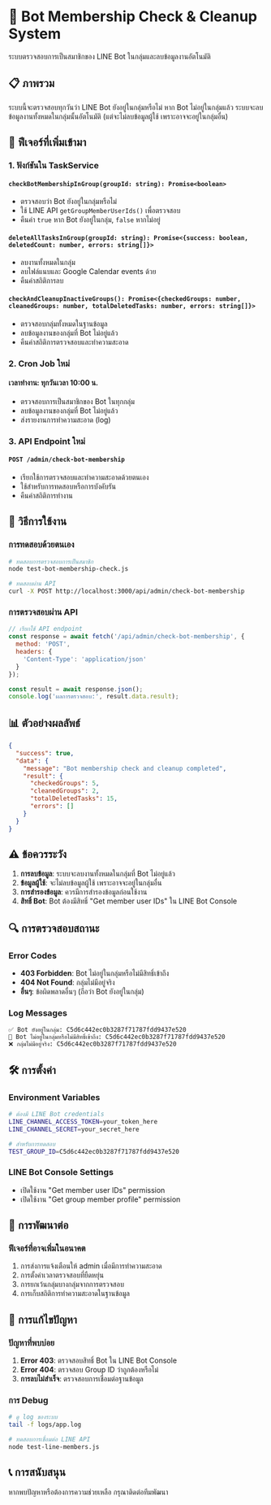 # 🤖 Bot Membership Check & Cleanup System

ระบบตรวจสอบการเป็นสมาชิกของ LINE Bot ในกลุ่มและลบข้อมูลงานอัตโนมัติ

## 📋 ภาพรวม

ระบบนี้จะตรวจสอบทุกวันว่า LINE Bot ยังอยู่ในกลุ่มหรือไม่ หาก Bot ไม่อยู่ในกลุ่มแล้ว ระบบจะลบข้อมูลงานทั้งหมดในกลุ่มนั้นอัตโนมัติ (แต่จะไม่ลบข้อมูลผู้ใช้ เพราะอาจจะอยู่ในกลุ่มอื่น)

## 🔧 ฟีเจอร์ที่เพิ่มเข้ามา

### 1. ฟังก์ชันใน TaskService

#### `checkBotMembershipInGroup(groupId: string): Promise<boolean>`
- ตรวจสอบว่า Bot ยังอยู่ในกลุ่มหรือไม่
- ใช้ LINE API `getGroupMemberUserIds()` เพื่อตรวจสอบ
- คืนค่า `true` หาก Bot ยังอยู่ในกลุ่ม, `false` หากไม่อยู่

#### `deleteAllTasksInGroup(groupId: string): Promise<{success: boolean, deletedCount: number, errors: string[]}>`
- ลบงานทั้งหมดในกลุ่ม
- ลบไฟล์แนบและ Google Calendar events ด้วย
- คืนค่าสถิติการลบ

#### `checkAndCleanupInactiveGroups(): Promise<{checkedGroups: number, cleanedGroups: number, totalDeletedTasks: number, errors: string[]}>`
- ตรวจสอบกลุ่มทั้งหมดในฐานข้อมูล
- ลบข้อมูลงานของกลุ่มที่ Bot ไม่อยู่แล้ว
- คืนค่าสถิติการตรวจสอบและทำความสะอาด

### 2. Cron Job ใหม่

#### เวลาทำงาน: ทุกวันเวลา 10:00 น.
- ตรวจสอบการเป็นสมาชิกของ Bot ในทุกกลุ่ม
- ลบข้อมูลงานของกลุ่มที่ Bot ไม่อยู่แล้ว
- ส่งรายงานการทำความสะอาด (log)

### 3. API Endpoint ใหม่

#### `POST /admin/check-bot-membership`
- เรียกใช้การตรวจสอบและทำความสะอาดด้วยตนเอง
- ใช้สำหรับการทดสอบหรือการบังคับรัน
- คืนค่าสถิติการทำงาน

## 🚀 วิธีการใช้งาน

### การทดสอบด้วยตนเอง

```bash
# ทดสอบการตรวจสอบการเป็นสมาชิก
node test-bot-membership-check.js

# ทดสอบผ่าน API
curl -X POST http://localhost:3000/api/admin/check-bot-membership
```

### การตรวจสอบผ่าน API

```javascript
// เรียกใช้ API endpoint
const response = await fetch('/api/admin/check-bot-membership', {
  method: 'POST',
  headers: {
    'Content-Type': 'application/json'
  }
});

const result = await response.json();
console.log('ผลการตรวจสอบ:', result.data.result);
```

## 📊 ตัวอย่างผลลัพธ์

```json
{
  "success": true,
  "data": {
    "message": "Bot membership check and cleanup completed",
    "result": {
      "checkedGroups": 5,
      "cleanedGroups": 2,
      "totalDeletedTasks": 15,
      "errors": []
    }
  }
}
```

## ⚠️ ข้อควรระวัง

1. **การลบข้อมูล**: ระบบจะลบงานทั้งหมดในกลุ่มที่ Bot ไม่อยู่แล้ว
2. **ข้อมูลผู้ใช้**: จะไม่ลบข้อมูลผู้ใช้ เพราะอาจจะอยู่ในกลุ่มอื่น
3. **การสำรองข้อมูล**: ควรมีการสำรองข้อมูลก่อนใช้งาน
4. **สิทธิ์ Bot**: Bot ต้องมีสิทธิ์ "Get member user IDs" ใน LINE Bot Console

## 🔍 การตรวจสอบสถานะ

### Error Codes
- **403 Forbidden**: Bot ไม่อยู่ในกลุ่มหรือไม่มีสิทธิ์เข้าถึง
- **404 Not Found**: กลุ่มไม่มีอยู่จริง
- **อื่นๆ**: ข้อผิดพลาดอื่นๆ (ถือว่า Bot ยังอยู่ในกลุ่ม)

### Log Messages
```
✅ Bot ยังอยู่ในกลุ่ม: C5d6c442ec0b3287f71787fdd9437e520
🚫 Bot ไม่อยู่ในกลุ่มหรือไม่มีสิทธิ์เข้าถึง: C5d6c442ec0b3287f71787fdd9437e520
❌ กลุ่มไม่มีอยู่จริง: C5d6c442ec0b3287f71787fdd9437e520
```

## 🛠️ การตั้งค่า

### Environment Variables
```bash
# ต้องมี LINE Bot credentials
LINE_CHANNEL_ACCESS_TOKEN=your_token_here
LINE_CHANNEL_SECRET=your_secret_here

# สำหรับการทดสอบ
TEST_GROUP_ID=C5d6c442ec0b3287f71787fdd9437e520
```

### LINE Bot Console Settings
- เปิดใช้งาน "Get member user IDs" permission
- เปิดใช้งาน "Get group member profile" permission

## 📝 การพัฒนาต่อ

### ฟีเจอร์ที่อาจเพิ่มในอนาคต
1. การส่งการแจ้งเตือนให้ admin เมื่อมีการทำความสะอาด
2. การตั้งค่าเวลาตรวจสอบที่ยืดหยุ่น
3. การยกเว้นกลุ่มบางกลุ่มจากการตรวจสอบ
4. การเก็บสถิติการทำความสะอาดในฐานข้อมูล

## 🐛 การแก้ไขปัญหา

### ปัญหาที่พบบ่อย
1. **Error 403**: ตรวจสอบสิทธิ์ Bot ใน LINE Bot Console
2. **Error 404**: ตรวจสอบ Group ID ว่าถูกต้องหรือไม่
3. **การลบไม่สำเร็จ**: ตรวจสอบการเชื่อมต่อฐานข้อมูล

### การ Debug
```bash
# ดู log ของระบบ
tail -f logs/app.log

# ทดสอบการเชื่อมต่อ LINE API
node test-line-members.js
```

## 📞 การสนับสนุน

หากพบปัญหาหรือต้องการความช่วยเหลือ กรุณาติดต่อทีมพัฒนา
